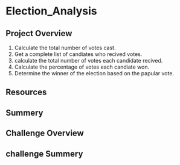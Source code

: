 # Election_Analysis

## Project Overview


1. Calculate the total number of votes cast.
2. Get a complete list of candiates who recived votes.
3. calculate the total number of votes each candidate recived.
4. Calculate the percentage of votes each candiate won.
5. Determine the winner of the election based on the papular vote.

## Resources


## Summery














## Challenge Overview

## challenge Summery
